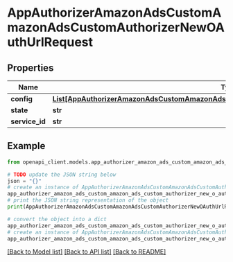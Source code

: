 # AppAuthorizerAmazonAdsCustomAmazonAdsCustomAuthorizerNewOAuthUrlRequest


## Properties

Name | Type | Description | Notes
------------ | ------------- | ------------- | -------------
**config** | [**List[AppAuthorizerAmazonAdsCustomAmazonAdsCustomAuthorizerNewOAuthUrlRequestConfigInner]**](AppAuthorizerAmazonAdsCustomAmazonAdsCustomAuthorizerNewOAuthUrlRequestConfigInner.md) |  | [optional] 
**state** | **str** |  | [optional] 
**service_id** | **str** |  | [optional] 

## Example

```python
from openapi_client.models.app_authorizer_amazon_ads_custom_amazon_ads_custom_authorizer_new_o_auth_url_request import AppAuthorizerAmazonAdsCustomAmazonAdsCustomAuthorizerNewOAuthUrlRequest

# TODO update the JSON string below
json = "{}"
# create an instance of AppAuthorizerAmazonAdsCustomAmazonAdsCustomAuthorizerNewOAuthUrlRequest from a JSON string
app_authorizer_amazon_ads_custom_amazon_ads_custom_authorizer_new_o_auth_url_request_instance = AppAuthorizerAmazonAdsCustomAmazonAdsCustomAuthorizerNewOAuthUrlRequest.from_json(json)
# print the JSON string representation of the object
print(AppAuthorizerAmazonAdsCustomAmazonAdsCustomAuthorizerNewOAuthUrlRequest.to_json())

# convert the object into a dict
app_authorizer_amazon_ads_custom_amazon_ads_custom_authorizer_new_o_auth_url_request_dict = app_authorizer_amazon_ads_custom_amazon_ads_custom_authorizer_new_o_auth_url_request_instance.to_dict()
# create an instance of AppAuthorizerAmazonAdsCustomAmazonAdsCustomAuthorizerNewOAuthUrlRequest from a dict
app_authorizer_amazon_ads_custom_amazon_ads_custom_authorizer_new_o_auth_url_request_from_dict = AppAuthorizerAmazonAdsCustomAmazonAdsCustomAuthorizerNewOAuthUrlRequest.from_dict(app_authorizer_amazon_ads_custom_amazon_ads_custom_authorizer_new_o_auth_url_request_dict)
```
[[Back to Model list]](../README.md#documentation-for-models) [[Back to API list]](../README.md#documentation-for-api-endpoints) [[Back to README]](../README.md)



